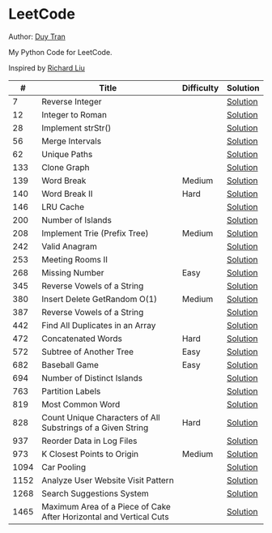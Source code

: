 # LeetCode

Author: [Duy Tran](https://github.com/duytranvinh)

My Python Code for LeetCode.

Inspired by [Richard Liu](https://github.com/lzl124631x/LeetCode)

| \#   | Title                                                              | Difficulty | Solution                                                                                                                |
| ---- | ------------------------------------------------------------------ | ---------- | ----------------------------------------------------------------------------------------------------------------------- |
| 7    | Reverse Integer                                                    |            | [Solution](/leetcode/7.%20Reverse%20Integer/)                                                                           |
| 12   | Integer to Roman                                                   |            | [Solution](/leetcode/12.%20Integer%20to%20Roman/)                                                                       |
| 28   | Implement strStr()                                                 |            | [Solution](/leetcode/28.%20Implement%20strStr%28%29)                                                                    |
| 56   | Merge Intervals                                                    |            | [Solution](/leetcode/56.%20Merge%20Intervals/)                                                                          |
| 62   | Unique Paths                                                       |            | [Solution](/leetcode/62.%20Unique%20Paths/)                                                                             |
| 133  | Clone Graph                                                        |            | [Solution](/leetcode/133.%20Clone%20Graph/)                                                                             |
| 139  | Word Break                                                         | Medium     | [Solution](/leetcode/139.%20Word%20Break/)                                                                              |
| 140  | Word Break II                                                      | Hard       | [Solution](/leetcode/140.%20Word%20Break%20II/)                                                                         |
| 146  | LRU Cache                                                          |            | [Solution](/leetcode/146.%20LRU%20Cache/)                                                                               |
| 200  | Number of Islands                                                  |            | [Solution](/leetcode/200.%20Number%20of%20Islands/)                                                                     |
| 208  | Implement Trie (Prefix Tree)                                       | Medium     | [Solution](leetcode/208.%20Implement%20Trie%20%28Prefix%20Tree%29)                                                      |
| 242  | Valid Anagram                                                      |            | [Solution](/leetcode/242.%20Valid%20Anagram/)                                                                           |
| 253  | Meeting Rooms II                                                   |            | [Solution](/leetcode/253.%20Meeting%20Rooms%20II/)                                                                      |
| 268  | Missing Number                                                     | Easy       | [Solution](/leetcode/268.%20Missing%20Number/)                                                                          |
| 345  | Reverse Vowels of a String                                         |            | [Solution](/leetcode/345.%20Reverse%20Vowels%20of%20a%20String/)                                                        |
| 380  | Insert Delete GetRandom O(1)                                       | Medium     | [Solution](/leetcode/380.%20Insert%20Delete%20GetRandom%20O%281%29/)                                                    |
| 387  | Reverse Vowels of a String                                         |            | [Solution](/leetcode/387.%20First%20Unique%20Character%20in%20a%20String/)                                              |
| 442  | Find All Duplicates in an Array                                    |            | [Solution](/leetcode/442.%20Find%20All%20Duplicates%20in%20an%20Array/)                                                 |
| 472  | Concatenated Words                                                 | Hard       | [Solution](/leetcode/472.%20Concatenated%20Words/)                                                                      |
| 572  | Subtree of Another Tree                                            | Easy       | [Solution](/leetcode/572.%20Subtree%20of%20Another%20Tree/)                                                             |
| 682  | Baseball Game                                                      | Easy       | [Solution](/leetcode/682.%20Baseball%20Game/)                                                                           |
| 694  | Number of Distinct Islands                                         |            | [Solution](/leetcode/694.%20Number%20of%20Distinct%20Islands/)                                                          |
| 763  | Partition Labels                                                   |            | [Solution](/leetcode/763.%20Partition%20Labels/)                                                                        |
| 819  | Most Common Word                                                   |            | [Solution](/leetcode/819.%20Most%20Common%20Word/)                                                                      |
| 828  | Count Unique Characters of All Substrings of a Given String        | Hard       | [Solution](/leetcode/828.%20Count%20Unique%20Characters%20of%20All%20Substrings%20of%20a%20Given%20String/)             |
| 937  | Reorder Data in Log Files                                          |            | [Solution](/leetcode/937.%20Reorder%20Data%20in%20Log%20Files/)                                                         |
| 973  | K Closest Points to Origin                                         | Medium     | [Solution](/leetcode/973.%20K%20Closest%20Points%20to%20Origin/)                                                        |
| 1094 | Car Pooling                                                        |            | [Solution](/leetcode/1094.%20Car%20Pooling/)                                                                            |
| 1152 | Analyze User Website Visit Pattern                                 |            | [Solution](/leetcode/1152.%20Analyze%20User%20Website%20Visit%20Pattern/)                                               |
| 1268 | Search Suggestions System                                          |            | [Solution](/leetcode/1268.%20Search%20Suggestions%20System/)                                                            |
| 1465 | Maximum Area of a Piece of Cake After Horizontal and Vertical Cuts |            | [Solution](/leetcode/1465.%20Maximum%20Area%20of%20a%20Piece%20of%20Cake%20After%20Horizontal%20and%20Vertical%20Cuts/) |
